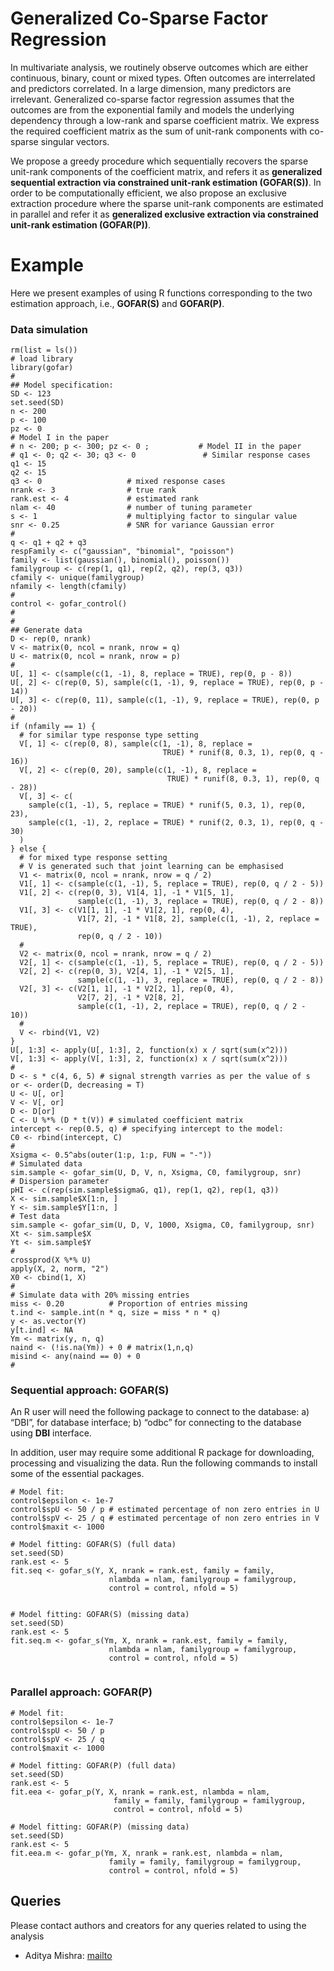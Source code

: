# Generalized Co-Sparse Factor Regression

In multivariate analysis, we routinely observe outcomes which are either continuous, binary, count or mixed types. Often outcomes are interrelated and predictors correlated. In a large dimension, many predictors are irrelevant. Generalized co-sparse factor regression assumes that the outcomes are from the exponential family and models the underlying dependency through a low-rank and sparse coefficient matrix. We express the required coefficient matrix as the sum of unit-rank components with co-sparse singular vectors. 



We propose a greedy procedure which sequentially recovers the sparse unit-rank components of the coefficient matrix, and refers it as **generalized sequential extraction via constrained unit-rank estimation (GOFAR(S))**. In order to be computationally efficient, we also propose an exclusive extraction procedure where the sparse unit-rank components are estimated in parallel and refer it as **generalized exclusive extraction via constrained unit-rank estimation (GOFAR(P))**.



# Example

Here we present examples of using R functions corresponding to the two estimation approach, i.e., **GOFAR(S)** and **GOFAR(P)**. 

### Data simulation

```
rm(list = ls())
# load library
library(gofar)
#
## Model specification:
SD <- 123
set.seed(SD)
n <- 200
p <- 100
pz <- 0
# Model I in the paper
# n <- 200; p <- 300; pz <- 0 ;           # Model II in the paper
# q1 <- 0; q2 <- 30; q3 <- 0               # Similar response cases
q1 <- 15
q2 <- 15
q3 <- 0                   # mixed response cases
nrank <- 3                # true rank
rank.est <- 4             # estimated rank
nlam <- 40                # number of tuning parameter
s <- 1                    # multiplying factor to singular value
snr <- 0.25               # SNR for variance Gaussian error
#
q <- q1 + q2 + q3
respFamily <- c("gaussian", "binomial", "poisson")
family <- list(gaussian(), binomial(), poisson())
familygroup <- c(rep(1, q1), rep(2, q2), rep(3, q3))
cfamily <- unique(familygroup)
nfamily <- length(cfamily)
#
control <- gofar_control()
#
#
## Generate data
D <- rep(0, nrank)
V <- matrix(0, ncol = nrank, nrow = q)
U <- matrix(0, ncol = nrank, nrow = p)
#
U[, 1] <- c(sample(c(1, -1), 8, replace = TRUE), rep(0, p - 8))
U[, 2] <- c(rep(0, 5), sample(c(1, -1), 9, replace = TRUE), rep(0, p - 14))
U[, 3] <- c(rep(0, 11), sample(c(1, -1), 9, replace = TRUE), rep(0, p - 20))
#
if (nfamily == 1) {
  # for similar type response type setting
  V[, 1] <- c(rep(0, 8), sample(c(1, -1), 8, replace =
                                  TRUE) * runif(8, 0.3, 1), rep(0, q - 16))
  V[, 2] <- c(rep(0, 20), sample(c(1, -1), 8, replace =
                                   TRUE) * runif(8, 0.3, 1), rep(0, q - 28))
  V[, 3] <- c(
    sample(c(1, -1), 5, replace = TRUE) * runif(5, 0.3, 1), rep(0, 23),
    sample(c(1, -1), 2, replace = TRUE) * runif(2, 0.3, 1), rep(0, q - 30)
  )
} else {
  # for mixed type response setting
  # V is generated such that joint learning can be emphasised
  V1 <- matrix(0, ncol = nrank, nrow = q / 2)
  V1[, 1] <- c(sample(c(1, -1), 5, replace = TRUE), rep(0, q / 2 - 5))
  V1[, 2] <- c(rep(0, 3), V1[4, 1], -1 * V1[5, 1], 
               sample(c(1, -1), 3, replace = TRUE), rep(0, q / 2 - 8))
  V1[, 3] <- c(V1[1, 1], -1 * V1[2, 1], rep(0, 4), 
               V1[7, 2], -1 * V1[8, 2], sample(c(1, -1), 2, replace = TRUE), 
               rep(0, q / 2 - 10))
  #
  V2 <- matrix(0, ncol = nrank, nrow = q / 2)
  V2[, 1] <- c(sample(c(1, -1), 5, replace = TRUE), rep(0, q / 2 - 5))
  V2[, 2] <- c(rep(0, 3), V2[4, 1], -1 * V2[5, 1], 
               sample(c(1, -1), 3, replace = TRUE), rep(0, q / 2 - 8))
  V2[, 3] <- c(V2[1, 1], -1 * V2[2, 1], rep(0, 4), 
               V2[7, 2], -1 * V2[8, 2], 
               sample(c(1, -1), 2, replace = TRUE), rep(0, q / 2 - 10))
  #
  V <- rbind(V1, V2)
}
U[, 1:3] <- apply(U[, 1:3], 2, function(x) x / sqrt(sum(x^2)))
V[, 1:3] <- apply(V[, 1:3], 2, function(x) x / sqrt(sum(x^2)))
#
D <- s * c(4, 6, 5) # signal strength varries as per the value of s
or <- order(D, decreasing = T)
U <- U[, or]
V <- V[, or]
D <- D[or]
C <- U %*% (D * t(V)) # simulated coefficient matrix
intercept <- rep(0.5, q) # specifying intercept to the model:
C0 <- rbind(intercept, C)
#
Xsigma <- 0.5^abs(outer(1:p, 1:p, FUN = "-"))
# Simulated data
sim.sample <- gofar_sim(U, D, V, n, Xsigma, C0, familygroup, snr) 
# Dispersion parameter
pHI <- c(rep(sim.sample$sigmaG, q1), rep(1, q2), rep(1, q3)) 
X <- sim.sample$X[1:n, ]
Y <- sim.sample$Y[1:n, ]
# Test data
sim.sample <- gofar_sim(U, D, V, 1000, Xsigma, C0, familygroup, snr)  
Xt <- sim.sample$X
Yt <- sim.sample$Y
#
crossprod(X %*% U)
apply(X, 2, norm, "2")
X0 <- cbind(1, X)
#
# Simulate data with 20% missing entries
miss <- 0.20          # Proportion of entries missing 
t.ind <- sample.int(n * q, size = miss * n * q)
y <- as.vector(Y)
y[t.ind] <- NA
Ym <- matrix(y, n, q)
naind <- (!is.na(Ym)) + 0 # matrix(1,n,q)
misind <- any(naind == 0) + 0
#
```

### Sequential approach: GOFAR(S)
An R user will need the following package to connect to the database: a) “DBI”, for database interface; b) “odbc” for connecting to the database using **DBI** interface.

In addition, user may require some additional R package for downloading, processing and visualizing the data. Run the following commands to install some of the essential packages.


```
# Model fit:
control$epsilon <- 1e-7
control$spU <- 50 / p # estimated percentage of non zero entries in U
control$spV <- 25 / q # estimated percentage of non zero entries in V
control$maxit <- 1000

# Model fitting: GOFAR(S) (full data)
set.seed(SD)
rank.est <- 5
fit.seq <- gofar_s(Y, X, nrank = rank.est, family = family, 
                      nlambda = nlam, familygroup = familygroup, 
                      control = control, nfold = 5)


# Model fitting: GOFAR(S) (missing data)
set.seed(SD)
rank.est <- 5
fit.seq.m <- gofar_s(Ym, X, nrank = rank.est, family = family, 
                      nlambda = nlam, familygroup = familygroup, 
                      control = control, nfold = 5)


```
### Parallel approach: GOFAR(P)


```
# Model fit:
control$epsilon <- 1e-7
control$spU <- 50 / p
control$spV <- 25 / q
control$maxit <- 1000

# Model fitting: GOFAR(P) (full data)
set.seed(SD)
rank.est <- 5
fit.eea <- gofar_p(Y, X, nrank = rank.est, nlambda = nlam,
                       family = family, familygroup = familygroup, 
                       control = control, nfold = 5)

# Model fitting: GOFAR(P) (missing data)
set.seed(SD)
rank.est <- 5
fit.eea.m <- gofar_p(Ym, X, nrank = rank.est, nlambda = nlam,
                      family = family, familygroup = familygroup, 
                      control = control, nfold = 5)
```




## Queries
Please contact authors and creators for any queries related to using the analysis 


-   Aditya Mishra: [mailto](mailto:amishra@flatironinstitute.org)
